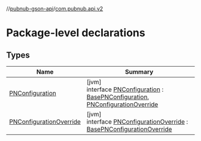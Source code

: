 //[pubnub-gson-api](../../index.md)/[com.pubnub.api.v2](index.md)

# Package-level declarations

## Types

| Name | Summary |
|---|---|
| [PNConfiguration](-p-n-configuration/index.md) | [jvm]<br>interface [PNConfiguration](-p-n-configuration/index.md) : [BasePNConfiguration](../../../../pubnub-core/pubnub-core-api/pubnub-core-api/com.pubnub.api.v2/-base-p-n-configuration/index.md), [PNConfigurationOverride](-p-n-configuration-override/index.md) |
| [PNConfigurationOverride](-p-n-configuration-override/index.md) | [jvm]<br>interface [PNConfigurationOverride](-p-n-configuration-override/index.md) : [BasePNConfigurationOverride](../../../../pubnub-core/pubnub-core-api/pubnub-core-api/com.pubnub.api.v2/-base-p-n-configuration-override/index.md) |
